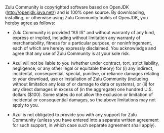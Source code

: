 Zulu Community is copyrighted software based on OpenJDK (http://openjdk.java.net/) and is 100% open source.
By downloading, installing, or otherwise using Zulu Community builds of OpenJDK, you hereby agree as follows:

* Zulu Community is provided “AS IS” and without warranty of any kind, express or implied, including without limitation any warranty of merchantability, fitness for a particular purpose, or noninfringement, each of which are hereby expressly disclaimed.  You acknowledge and agree that any use of Zulu Community is at your sole risk.

* Azul will not be liable to you (whether under contract, tort, strict liability, negligence, or any other legal or equitable theory) for (i) any indirect, incidental, consequential, special, punitive, or reliance damages relating to your download, use or installation of Zulu Community (including without limitation any loss of or damage to data or systems), or (ii) for any direct damages in excess of (in the aggregate) one hundred U.S. dollars ($100).  Some states do not allow the exclusion or limitation of incidental or consequential damages, so the above limitations may not apply to you.

* Azul is not obligated to provide you with any support for Zulu Community (unless you have entered into a separate written agreement for such support, in which case such separate agreement shall apply).